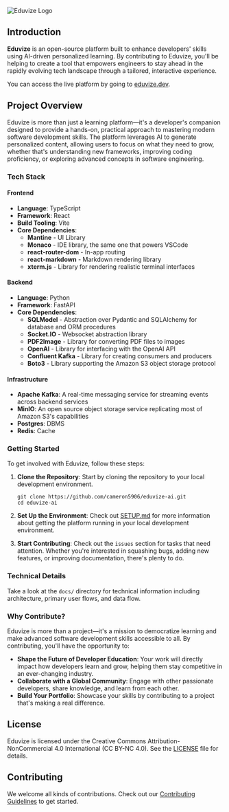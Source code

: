 ![Eduvize Logo](https://github.com/user-attachments/assets/30ac9425-b080-42ce-8c98-ef0a0eed8b3b)
## Introduction
**Eduvize** is an open-source platform built to enhance developers' skills using AI-driven personalized learning. By contributing to Eduvize, you'll be helping to create a tool that empowers engineers to stay ahead in the rapidly evolving tech landscape through a tailored, interactive experience.

You can access the live platform by going to [eduvize.dev](https://eduvize.dev).

## Project Overview

Eduvize is more than just a learning platform—it's a developer's companion designed to provide a hands-on, practical approach to mastering modern software development skills. The platform leverages AI to generate personalized content, allowing users to focus on what they need to grow, whether that's understanding new frameworks, improving coding proficiency, or exploring advanced concepts in software engineering.

### Tech Stack

#### Frontend

- **Language**: TypeScript
- **Framework**: React
- **Build Tooling**: Vite
- **Core Dependencies**:
  - **Mantine** - UI Library
  - **Monaco** - IDE library, the same one that powers VSCode
  - **react-router-dom** - In-app routing
  - **react-markdown** - Markdown rendering library
  - **xterm.js** - Library for rendering realistic terminal interfaces

#### Backend

- **Language**: Python
- **Framework**: FastAPI
- **Core Dependencies**:
  - **SQLModel** - Abstraction over Pydantic and SQLAlchemy for database and ORM procedures
  - **Socket.IO** - Websocket abstraction library
  - **PDF2Image** - Library for converting PDF files to images
  - **OpenAI** - Library for interfacing with the OpenAI API
  - **Confluent Kafka** - Library for creating consumers and producers
  - **Boto3** - Library supporting the Amazon S3 object storage protocol


#### Infrastructure

- **Apache Kafka**: A real-time messaging service for streaming events across backend services
- **MinIO**: An open source object storage service replicating most of Amazon S3's capabilities
- **Postgres**: DBMS
- **Redis**: Cache

### Getting Started

To get involved with Eduvize, follow these steps:

1. **Clone the Repository**: Start by cloning the repository to your local development environment.

   ```
   git clone https://github.com/cameron5906/eduvize-ai.git
   cd eduvize-ai
   ```

2. **Set Up the Environment**: Check out [SETUP.md](#SETUP.md) for more information about getting the platform running in your local development environment.

4. **Start Contributing**: Check out the `issues` section for tasks that need attention. Whether you're interested in squashing bugs, adding new features, or improving documentation, there's plenty to do.

### Technical Details

Take a look at the `docs/` directory for technical information including architecture, primary user flows, and data flow.

### Why  Contribute?

Eduvize is more than a project—it's a mission to democratize learning and make advanced software development skills accessible to all. By contributing, you'll have the opportunity to:

- **Shape the Future of Developer Education**: Your work will directly impact how developers learn and grow, helping them stay competitive in an ever-changing industry.
- **Collaborate with a Global Community**: Engage with other passionate developers, share knowledge, and learn from each other.
- **Build Your Portfolio**: Showcase your skills by contributing to a project that's making a real difference.

## License

Eduvize is licensed under the Creative Commons Attribution-NonCommercial 4.0 International (CC BY-NC 4.0). See the [LICENSE](LICENSE) file for details.

## Contributing

We welcome all kinds of contributions. Check out our [Contributing Guidelines](CONTRIBUTING.md) to get started.